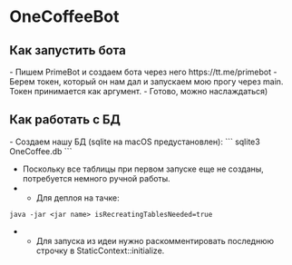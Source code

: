 <h1>OneCoffeeBot</h1>

<h2>Как запустить бота</h2>
- Пишем PrimeBot и создаем бота через него https://tt.me/primebot
- Берем токен, который он нам дал и запускаем мою прогу через main.
Токен принимается как аргумент.
- Готово, можно наслаждаться)

<h2>Как работать с БД</h2>
- Создаем нашу БД (sqlite на macOS предустановлен):
```
sqlite3 OneCoffee.db
```

- Поскольку все таблицы при первом запуске еще не созданы,
потребуется немного ручной работы.
- - Для деплоя на тачке:
```
java -jar <jar name> isRecreatingTablesNeeded=true
```
- - Для запуска из идеи нужно раскомментировать последнюю строчку
в StaticContext::initialize.

